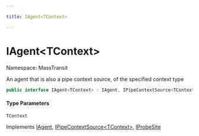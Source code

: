 ```yaml
---

title: IAgent<TContext>

---
```


# IAgent\<TContext\>

Namespace: MassTransit

An agent that is also a pipe context source, of the specified context type

```csharp
public interface IAgent<TContext> : IAgent, IPipeContextSource<TContext>, IProbeSite
```

#### Type Parameters

`TContext`<br/>

Implements [IAgent](../masstransit/iagent), [IPipeContextSource\<TContext\>](../masstransit/ipipecontextsource-1), [IProbeSite](../masstransit/iprobesite)
